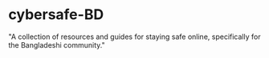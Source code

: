 # cybersafe-BD
"A collection of resources and guides for staying safe online, specifically for the Bangladeshi community."

